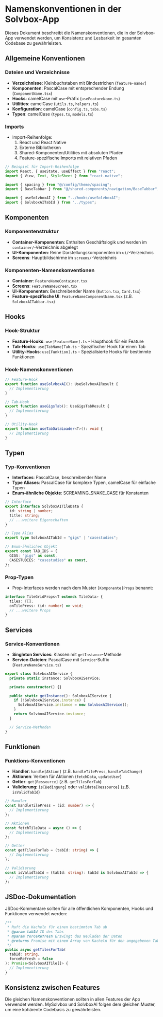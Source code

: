 # Namenskonventionen in der Solvbox-App

Dieses Dokument beschreibt die Namenskonventionen, die in der Solvbox-App verwendet werden, um Konsistenz und Lesbarkeit im gesamten Codebase zu gewährleisten.

## Allgemeine Konventionen

### Dateien und Verzeichnisse

- **Verzeichnisse**: Kleinbuchstaben mit Bindestrichen (`feature-name/`)
- **Komponenten**: PascalCase mit entsprechender Endung (`ComponentName.tsx`)
- **Hooks**: camelCase mit `use`-Präfix (`useFeatureName.ts`)
- **Utilities**: camelCase (`utils.ts`, `helpers.ts`)
- **Konfiguration**: camelCase (`config.ts`, `tabs.ts`)
- **Typen**: camelCase (`types.ts`, `models.ts`)

### Imports

- Import-Reihenfolge:
  1. React und React Native
  2. Externe Bibliotheken
  3. Shared-Komponenten/Utilities mit absoluten Pfaden
  4. Feature-spezifische Imports mit relativen Pfaden

```typescript
// Beispiel für Import-Reihenfolge
import React, { useState, useEffect } from "react";
import { View, Text, StyleSheet } from "react-native";

import { spacing } from "@/config/theme/spacing";
import { BaseTabbar } from "@/shared-components/navigation/BaseTabbar";

import { useSolvboxAI } from "../hooks/useSolvboxAI";
import { SolvboxAITabId } from "../types";
```

## Komponenten

### Komponentenstruktur

- **Container-Komponenten**: Enthalten Geschäftslogik und werden im `container/`-Verzeichnis abgelegt
- **UI-Komponenten**: Reine Darstellungskomponenten im `ui/`-Verzeichnis
- **Screens**: Hauptbildschirme im `screens/`-Verzeichnis

### Komponenten-Namenskonventionen

- **Container**: `FeatureNameContainer.tsx`
- **Screens**: `FeatureNameScreen.tsx`
- **UI-Komponenten**: Beschreibender Name (`Button.tsx`, `Card.tsx`)
- **Feature-spezifische UI**: `FeatureNameComponentName.tsx` (z.B. `SolvboxAITabbar.tsx`)

## Hooks

### Hook-Struktur

- **Feature-Hooks**: `use[FeatureName].ts` - Haupthook für ein Feature
- **Tab-Hooks**: `use[TabName]Tab.ts` - Spezifischer Hook für einen Tab
- **Utility-Hooks**: `use[Funktion].ts` - Spezialisierte Hooks für bestimmte Funktionen

### Hook-Namenskonventionen

```typescript
// Feature-Hook
export function useSolvboxAI(): UseSolvboxAIResult {
  // Implementierung
}

// Tab-Hook
export function useGigsTab(): UseGigsTabResult {
  // Implementierung
}

// Utility-Hook
export function useTabDataLoader<T>(): void {
  // Implementierung
}
```

## Typen

### Typ-Konventionen

- **Interfaces**: PascalCase, beschreibender Name
- **Type Aliases**: PascalCase für komplexe Typen, camelCase für einfache Typen
- **Enum-ähnliche Objekte**: SCREAMING_SNAKE_CASE für Konstanten

```typescript
// Interface
export interface SolvboxAITileData {
  id: string | number;
  title: string;
  // ...weitere Eigenschaften
}

// Type Alias
export type SolvboxAITabId = "gigs" | "casestudies";

// Enum-ähnliches Objekt
export const TAB_IDS = {
  GIGS: "gigs" as const,
  CASESTUDIES: "casestudies" as const,
};
```

### Prop-Typen

- Prop-Interfaces werden nach dem Muster `[Komponente]Props` benannt:

```typescript
interface TileGridProps<T extends TileData> {
  tiles: T[];
  onTilePress: (id: number) => void;
  // ...weitere Props
}
```

## Services

### Service-Konventionen

- **Singleton Services**: Klassen mit `getInstance`-Methode
- **Service-Dateien**: PascalCase mit `Service`-Suffix (`FeatureNameService.ts`)

```typescript
export class SolvboxAIService {
  private static instance: SolvboxAIService;

  private constructor() {}

  public static getInstance(): SolvboxAIService {
    if (!SolvboxAIService.instance) {
      SolvboxAIService.instance = new SolvboxAIService();
    }
    return SolvboxAIService.instance;
  }

  // Service-Methoden
}
```

## Funktionen

### Funktions-Konventionen

- **Handler**: `handle[Aktion]` (z.B. `handleTilePress`, `handleTabChange`)
- **Aktionen**: Verben für Aktionen (`fetchData`, `updateUser`)
- **Getter**: `get[Ressource]` (z.B. `getTilesForTab`)
- **Validierung**: `is[Bedingung]` oder `validate[Ressource]` (z.B. `isValidTabId`)

```typescript
// Handler
const handleTilePress = (id: number) => {
  // Implementierung
};

// Aktionen
const fetchTileData = async () => {
  // Implementierung
};

// Getter
const getTilesForTab = (tabId: string) => {
  // Implementierung
};

// Validierung
const isValidTabId = (tabId: string): tabId is SolvboxAITabId => {
  // Implementierung
};
```

## JSDoc-Dokumentation

JSDoc-Kommentare sollten für alle öffentlichen Komponenten, Hooks und Funktionen verwendet werden:

```typescript
/**
 * Ruft die Kacheln für einen bestimmten Tab ab
 * @param tabId ID des Tabs
 * @param forceRefresh Erzwingt das Neuladen der Daten
 * @returns Promise mit einem Array von Kacheln für den angegebenen Tab
 */
public async getTilesForTab(
  tabId: string,
  forceRefresh = false
): Promise<SolvboxAITile[]> {
  // Implementierung
}
```

## Konsistenz zwischen Features

Die gleichen Namenskonventionen sollten in allen Features der App verwendet werden. MySolvbox und SolvboxAI folgen dem gleichen Muster, um eine kohärente Codebasis zu gewährleisten.

